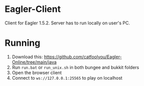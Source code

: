 # Eagler-Client
Client for Eagler 1.5.2. Server has to run locally on user's PC.

# Running
1) Download this: https://github.com/catfoolyou/Eagler-Online/tree/main/java
2) Run `run.bat` or `run_unix.sh` in both bungee and bukkit folders
3) Open the browser client
4) Connect to `ws://127.0.0.1:25565` to play on localhost

